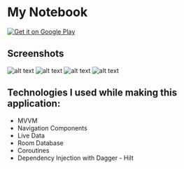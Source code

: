# My Notebook

<a href='https://play.google.com/store/apps/details?id=com.dogactnrvrdi.notesapp&pcampaignid=pcampaignidMKT-Other-global-all-co-prtnr-py-PartBadge-Mar2515-1' target="blank">
  <img alt='Get it on Google Play' src='https://play.google.com/intl/en_us/badges/static/images/badges/en_badge_web_generic.png'/>
</a>

## Screenshots
![alt text](C:\Users\dogac\OneDrive\Masaüstü\NotesApp\English\google_play_store_english_screenshot_one.jpg)
![alt text](C:\Users\dogac\OneDrive\Masaüstü\NotesApp\English\google_play_store_english_screenshot_two.jpg)
![alt text](C:\Users\dogac\OneDrive\Masaüstü\NotesApp\English\google_play_store_english_screenshot_three.jpg)
![alt text](C:\Users\dogac\OneDrive\Masaüstü\NotesApp\English\google_play_store_english_screenshot_four.jpg)

## Technologies I used while making this application:
- MVVM
- Navigation Components
- Live Data
- Room Database
- Coroutines
- Dependency Injection with Dagger - Hilt
